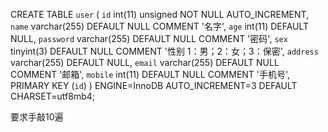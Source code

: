 CREATE TABLE `user` (
  `id` int(11) unsigned NOT NULL AUTO_INCREMENT,
  `name` varchar(255) DEFAULT NULL COMMENT '名字',
  `age` int(11) DEFAULT NULL,
  `password` varchar(255) DEFAULT NULL COMMENT '密码',
  `sex` tinyint(3) DEFAULT NULL COMMENT '性别 1：男；2：女；3：保密',
  `address` varchar(255) DEFAULT NULL,
  `email` varchar(255) DEFAULT NULL COMMENT '邮箱',
  `mobile` int(11) DEFAULT NULL COMMENT '手机号',
  PRIMARY KEY (`id`)
) ENGINE=InnoDB AUTO_INCREMENT=3 DEFAULT CHARSET=utf8mb4;


要求手敲10遍
